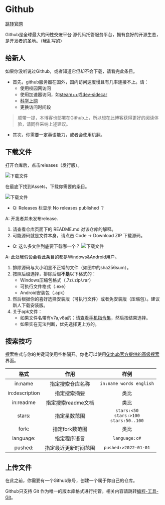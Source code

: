 # Github
[跳转官网](https://github.com/)

Github是全球最大的~~同性交友平台~~ 源代码托管服务平台，拥有良好的开源生态，是开发者的圣地。<span class="heimu" title="你知道的太多了">（我乱写的）</span>

## 给新人
如果你没听说过Github，或者知道它但却不会下载，请看完此条目。

* 首先，github服务器在国外，国内访问速度慢且有几率连接不上。请：
    * 使用校园网访问
    * 使用加速器访问，如[steam++](../farraginous/recommend_packages.md#steam)或[dev-sidecar](https://github.com/docmirror/dev-sidecar)
    * [科学上网](../hide/vpn.md)
    * 更换访问时间段

> 顺带一提，本博客也部署在Github上，所以想在此博客获得更好的阅读体验，请同样采纳上述建议。

* 其次，你需要一定英语能力，或者会使用机翻。

## 下载文件
打开仓库后，点击releases（发行版）。

![下载文件](https://cdn.staticaly.com/gh/lxl66566/lxl66566.github.io/images/coding/github/releases.png)

在最底下找到Assets，下载你需要的条目。

![下载文件](https://cdn.staticaly.com/gh/lxl66566/lxl66566.github.io/images/coding/github/assets.png)

* Q: Releases 栏显示 No releases published ？

A: 开发者并未发布release.
1. 请查看仓库页面下的 README.md 对该仓库的解释。
2. 可能源码就是文件本身，请点击 Code -> Download ZIP 下载源码。
* Q: 这么多文件到底要下载哪一个？
![下载文件](https://cdn.staticaly.com/gh/lxl66566/lxl66566.github.io/images/coding/github/packages.png)

A: 此处我假设会看此条目的都是Windows&Android用户。
1. 排除源码与大小明显不正常的文件（如图中的sha256sum）。
2. 按照后缀选择，排除后缀**不是**以下格式的：
    * Windows压缩包格式（.7z/.zip/.rar）
    * 可执行文件格式（.exe）
    * Android安装包（.apk）
3. 然后根据你的喜好选择安装版（可执行文件）或者免安装版（压缩包）。建议新人下载安装版。
4. 关于apk文件：
    * 如果文件名带有v7a,v8a的：请[查看手机指令集](../my_articles.md#查看手机cpu指令集)，然后按结果选择。
    * 如果实在无法判断，优先选择更上方的。
## 搜索技巧
搜索格式与你的关键词使用空格隔开。你也可以使用[Github官方提供的高级搜索](https://github.com/search/advanced)界面。

|格式|作用|样例|
| :-: | :-: | :-: |
|in:name|指定搜索仓库名称|`in:name words english`|
|in:description|指定搜索摘要|类比|
|in:readme|指定搜索readme文档|类比|
|stars:|指定星数范围|`stars:<50`<br/>`stars:>100`<br/>`stars:50..100`|
|fork:|指定fork数范围|类比|
|language:|指定程序语言|`language:c#`|
|pushed:|指定最近更新时间范围|`pushed:>2022-01-01`|
## 上传文件
在此之前，你需要有一个Github账号，创建一个属于你自己的仓库。

Github只支持 Git 作为唯一的版本库格式进行托管。相关内容请跳转[编程-工具-Git](./Git.md)。